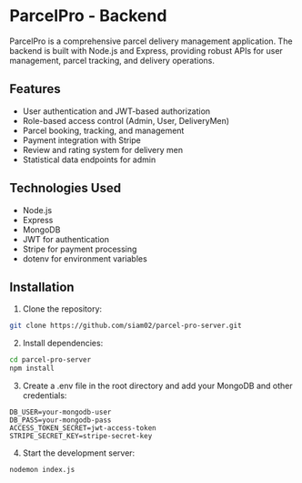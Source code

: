 # ParcelPro - Backend

ParcelPro is a comprehensive parcel delivery management application. The backend is built with Node.js and Express, providing robust APIs for user management, parcel tracking, and delivery operations.

## Features

- User authentication and JWT-based authorization
- Role-based access control (Admin, User, DeliveryMen)
- Parcel booking, tracking, and management
- Payment integration with Stripe
- Review and rating system for delivery men
- Statistical data endpoints for admin

## Technologies Used

- Node.js
- Express
- MongoDB
- JWT for authentication
- Stripe for payment processing
- dotenv for environment variables

## Installation

1. Clone the repository:

```bash
git clone https://github.com/siam02/parcel-pro-server.git
```

2. Install dependencies:

```bash
cd parcel-pro-server
npm install
```

3. Create a .env file in the root directory and add your MongoDB and other credentials:

 ```env
DB_USER=your-mongodb-user
DB_PASS=your-mongodb-pass
ACCESS_TOKEN_SECRET=jwt-access-token
STRIPE_SECRET_KEY=stripe-secret-key
```

4. Start the development server:

```bash
nodemon index.js
```
